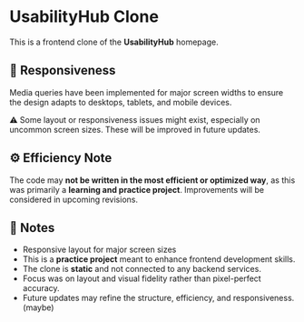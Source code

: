 # UsabilityHub Clone

This is a frontend clone of the **UsabilityHub** homepage.



## 📱 Responsiveness

Media queries have been implemented for major screen widths to ensure the design adapts to desktops, tablets, and mobile devices.

⚠️ Some layout or responsiveness issues might exist, especially on uncommon screen sizes. These will be improved in future updates.



## ⚙️ Efficiency Note

The code may **not be written in the most efficient or optimized way**, as this was primarily a **learning and practice project**. Improvements will be considered in upcoming revisions.





## 📌 Notes

- Responsive layout for major screen sizes
- This is a **practice project** meant to enhance frontend development skills.
- The clone is **static** and not connected to any backend services.
- Focus was on layout and visual fidelity rather than pixel-perfect accuracy.
- Future updates may refine the structure, efficiency, and responsiveness.(maybe)


